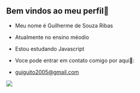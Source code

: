 ## Bem vindos ao meu perfil🤙

- Meu nome é Guilherme de Souza Ribas
- Atualmente no ensino méodio
- Estou estudando Javascript

- Voce pode entrar em contato comigo por aqui📧:
- guiguito2005@gmail.com

  
![](https://media1.tenor.com/m/7tuaVYbLI2cAAAAC/batman-batman-beyond.gif)
